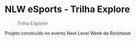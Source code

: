 # NLW eSports - Trilha Explore

>Trilha Explorer

Projeto construido no evento Next Level Week da Rocktseat
